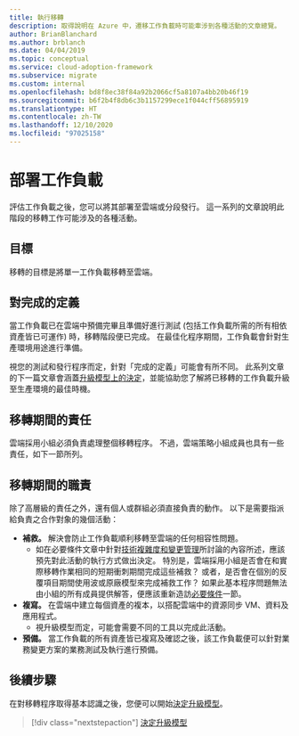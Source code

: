 ```yaml
---
title: 執行移轉
description: 取得說明在 Azure 中，遷移工作負載時可能牽涉到各種活動的文章總覽。
author: BrianBlanchard
ms.author: brblanch
ms.date: 04/04/2019
ms.topic: conceptual
ms.service: cloud-adoption-framework
ms.subservice: migrate
ms.custom: internal
ms.openlocfilehash: bd8f8ec38f84a92b2066cf5a8107a4bb20b46f19
ms.sourcegitcommit: b6f2b4f8db6c3b1157299ece1f044cff56895919
ms.translationtype: HT
ms.contentlocale: zh-TW
ms.lasthandoff: 12/10/2020
ms.locfileid: "97025158"
---
```

# <a name="deploy-workloads"></a>部署工作負載

評估工作負載之後，您可以將其部署至雲端或分段發行。 這一系列的文章說明此階段的移轉工作可能涉及的各種活動。

## <a name="objective"></a>目標

移轉的目標是將單一工作負載移轉至雲端。

## <a name="definition-of-done"></a>對完成的定義

當工作負載已在雲端中預備完畢且準備好進行測試 (包括工作負載所需的所有相依資產皆已可運作) 時，移轉階段便已完成。 在最佳化程序期間，工作負載會針對生產環境用途進行準備。

視您的測試和發行程序而定，針對「完成的定義」可能會有所不同。 此系列文章的下一篇文章會涵蓋[升級模型上的決定](./promotion-models.md)，並能協助您了解將已移轉的工作負載升級至生產環境的最佳時機。

## <a name="accountability-during-migration"></a>移轉期間的責任

雲端採用小組必須負責處理整個移轉程序。 不過，雲端策略小組成員也具有一些責任，如下一節所列。

## <a name="responsibilities-during-migration"></a>移轉期間的職責

除了高層級的責任之外，還有個人或群組必須直接負責的動作。 以下是需要指派給負責之合作對象的幾個活動：

- **補救。** 解決會防止工作負載順利移轉至雲端的任何相容性問題。
  - 如在必要條件文章中針對[技術複雜度和變更管理](../prerequisites/technical-complexity.md)所討論的內容所述，應該預先對此活動的執行方式做出決定。 特別是，雲端採用小組是否會在和實際移轉作業相同的短期衝刺期間完成這些補救？ 或者，是否會在個別的反覆項目期間使用波或原廠模型來完成補救工作？ 如果此基本程序問題無法由小組的所有成員提供解答，便應該重新造訪[必要條件](../prerequisites/index.md)一節。
- **複寫。** 在雲端中建立每個資產的複本，以搭配雲端中的資源同步 VM、資料及應用程式。
  - 視升級模型而定，可能會需要不同的工具以完成此活動。
- **預備。** 當工作負載的所有資產皆已複寫及確認之後，該工作負載便可以針對業務變更方案的業務測試及執行進行預備。

## <a name="next-steps"></a>後續步驟

在對移轉程序取得基本認識之後，您便可以開始[決定升級模型](./promotion-models.md)。

> [!div class="nextstepaction"]
> [決定升級模型](./promotion-models.md)
